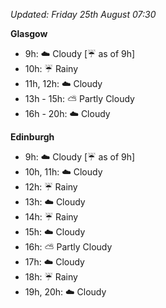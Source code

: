 *Updated: Friday 25th August 07:30*

**Glasgow**

* 9h: :cloud: Cloudy [:umbrella: as of 9h]
* 10h: :umbrella: Rainy
* 11h, 12h: :cloud: Cloudy
* 13h - 15h: :partly_sunny: Partly Cloudy
* 16h - 20h: :cloud: Cloudy

**Edinburgh**

* 9h: :cloud: Cloudy [:umbrella: as of 9h]
* 10h, 11h: :cloud: Cloudy
* 12h: :umbrella: Rainy
* 13h: :cloud: Cloudy
* 14h: :umbrella: Rainy
* 15h: :cloud: Cloudy
* 16h: :partly_sunny: Partly Cloudy
* 17h: :cloud: Cloudy
* 18h: :umbrella: Rainy
* 19h, 20h: :cloud: Cloudy
